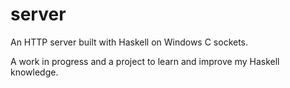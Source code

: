 # server

An HTTP server built with Haskell on Windows C sockets.

A work in progress and a project to learn and improve my Haskell knowledge.